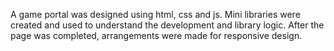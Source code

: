 A game portal was designed using html, css and js. Mini libraries were created and used to understand the development and library logic. After the page was completed, arrangements were made for responsive design.
